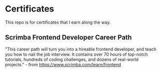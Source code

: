# Certificates

This repo is for certificates that I earn along the way.

## Scrimba Frontend Developer Career Path

"This career path will turn you into a hireable frontend developer, and teach you how to nail the job interview. It contains over 70 hours of top-notch tutorials, hundreds of coding challenges, and dozens of real-world projects." - from https://www.scrimba.com/learn/frontend
